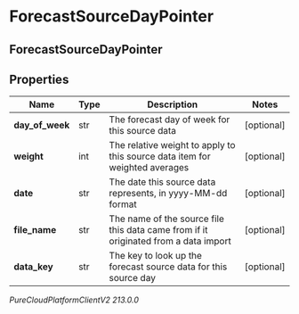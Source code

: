 # ForecastSourceDayPointer

## ForecastSourceDayPointer

## Properties

|Name | Type | Description | Notes|
|------------ | ------------- | ------------- | -------------|
| **day_of_week** | str | The forecast day of week for this source data | [optional] |
| **weight** | int | The relative weight to apply to this source data item for weighted averages | [optional] |
| **date** | str | The date this source data represents, in yyyy-MM-dd format | [optional] |
| **file_name** | str | The name of the source file this data came from if it originated from a data import | [optional] |
| **data_key** | str | The key to look up the forecast source data for this source day | [optional] |



_PureCloudPlatformClientV2 213.0.0_
